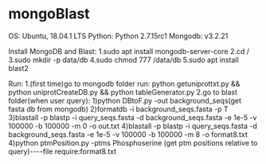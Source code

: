 # mongoBlast
OS: Ubuntu, 18.04.1 LTS
Python: Python 2.7.15rc1
Mongodb: v3.2.21 

Install MongoDB and Blast:
1.sudo apt install mongodb-server-core
2.cd /
3.sudo mkdir -p data/db
4.sudo chmod 777 /data/db
5.sudo apt install blast2

Run:
1.(first time)go to mongodb folder run: python getuniprottxt.py && python uniprotCreateDB.py && python tableGenerator.py
2.go to blast folder(when user query): 
    1)python DBtoF.py -out background_seqs(get fasta db from mongodb)
    2)formatdb -i background_seqs.fasta -p T
    3)blastall -p blastp -i query_seqs.fasta -d background_seqs.fasta -e 1e-5 -v 100000 -b 100000 -m 0 -o out.txt
    4)blastall -p blastp -i query_seqs.fasta -d background_seqs.fasta -e 1e-5 -v 100000 -b 100000 -m 8 -o format8.txt
    4)python ptmPosition.py -ptms Phosphoserine (get ptm positions relative to query)----file require:format8.txt


